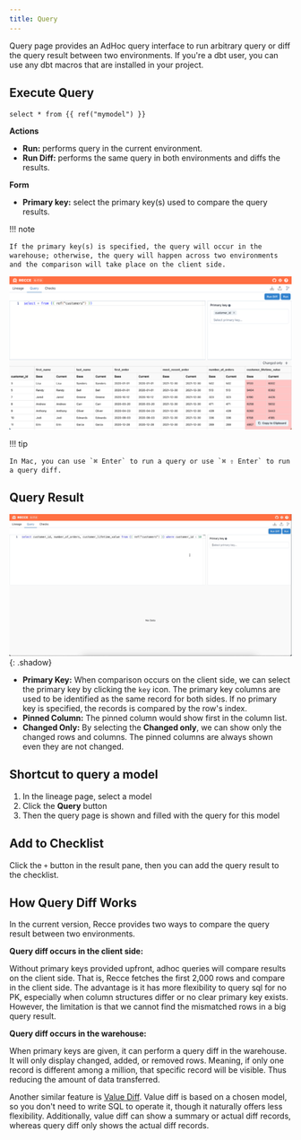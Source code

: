 ```yaml
---
title: Query
---
```


Query page provides an AdHoc query interface to run arbitrary query or diff the query result between two environments. If you're a dbt user, you can use any dbt macros that are installed in your project.

## Execute Query

```
select * from {{ ref("mymodel") }}
```

**Actions**

- **Run:** performs query in the current environment.
- **Run Diff:** performs the same query in both environments and diffs the results.

**Form**

- **Primary key:** select the primary key(s) used to compare the query results.

!!! note

    If the primary key(s) is specified, the query will occur in the warehouse; otherwise, the query will happen across two environments and the comparison will take place on the client side.

![Recce Query Diff](../assets/images/5-data-diffing/query-diff.png)

!!! tip

    In Mac, you can use `⌘ Enter` to run a query or use `⌘ ⇧ Enter` to run a query diff.

## Query Result

![Recce Query Diff](../assets/images/5-data-diffing/query-diff.gif){: .shadow}

- **Primary Key:** When comparison occurs on the client side, we can select the primary key by clicking the `key` icon. The primary key columns are used to be identified as the same record for both sides. If no primary key is specified, the records is compared by the row's index.
- **Pinned Column:** The pinned column would show first in the column list.
- **Changed Only:** By selecting the **Changed only**, we can show only the changed rows and columns. The pinned columns are always shown even they are not changed.

## Shortcut to query a model

1. In the lineage page, select a model
2. Click the **Query** button
3. Then the query page is shown and filled with the query for this model

## Add to Checklist

Click the `+` button in the result pane, then you can add the query result to the checklist.

## How Query Diff Works

In the current version, Recce provides two ways to compare the query result between two environments.

**Query diff occurs in the client side:**

Without primary keys provided upfront, adhoc queries will compare results on the client side. That is, Recce fetches the first 2,000 rows and compare in the client side. The advantage is it has more flexibility to query sql for no PK, especially when column structures differ or no clear primary key exists.
However, the limitation is that we cannot find the mismatched rows in a big query result.

**Query diff occurs in the warehouse:**

When primary keys are given, it can perform a query diff in the warehouse. It will only display changed, added, or removed rows. Meaning, if only one record is different among a million, that specific record will be visible. Thus reducing the amount of data transferred.

Another similar feature is [Value Diff](value-diff.md). Value diff is based on a chosen model, so you don't need to write SQL to operate it, though it naturally offers less flexibility. Additionally, value diff can show a summary or actual diff records, whereas query diff only shows the actual diff records.
